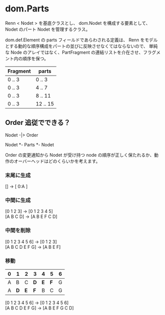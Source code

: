 # dom.Parts

Renn < Nodet > を基底クラスとし、 dom.Nodet を構成する要素として、Nodet のパート Nodet を管理するクラス。

dom.def.Element の parts フィールドであらわされる定義は、
Renn をモデルとする動的な順序構成をパートの並びに反映させなくてはならないので、
単純な Node のアレイではなく、PartFragment の連結リストを介在させ、フラグメント内の順序を保つ。

| Fragment | parts |
| --- | --- |
| 0 .. 3 | 0 .. 3 |
| 0 .. 3 | 4 .. 7 |
| 0 .. 3 | 8 .. 11 |
| 0 .. 3 | 12 .. 15 |

## Order 追従でできる？

Nodet -|> Order

Nodet *- Parts *- Nodet

Order の変更通知から Nodet が受け持つ node の順序が正しく保たれるか、動作のオーバーヘッドはどのくらいかを考えます。

### 末尾に生成

[] -> [ 0:A ]

### 中間に生成

[0 1 2 3] -> [0 1 2 3 4 5]\
[A B C D] -> [A B E F C D]

### 中間を削除

[0 1 2 3 4 5 6] -> [0 1 2 3]\
[A B C D E F G] -> [A B E F]

### 移動

| 0 | 1 | 2 | 3 | 4 | 5 | 6 |
| --- | --- | --- | --- | --- | --- | --- |
| A | B | C | **D** | **E** | **F** | G |
| A | **D** | **E** | **F** | B | C | G |


[0 1 2 3 4 5 6] -> [0 1 2 3 4 5 6]\
[A B C D E F G] -> [A B E F G C D]




